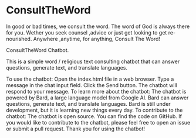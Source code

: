# ConsultTheWord
In good or bad times, we consult the word. The word of God is always there for you.  Wether you seek counsel ,advice or just get looking to get re-nourished. Anywhere ,anytime, for anything, Consult The Word!

ConsultTheWord Chatbot.

This is a simple word / religious text consulting chatbot that can answer questions, generate text, and translate languages.

To use the chatbot:
Open the index.html file in a web browser.
Type a message in the chat input field.
Click the Send button.
The chatbot will respond to your message.
To learn more about the chatbot:
The chatbot is powered by Bard, a large language model from Google AI.
Bard can answer questions, generate text, and translate languages.
Bard is still under development, but it is learning new things every day.
To contribute to the chatbot:
The chatbot is open source. You can find the code on GitHub.
If you would like to contribute to the chatbot, please feel free to open an issue or submit a pull request.
Thank you for using the chatbot!
